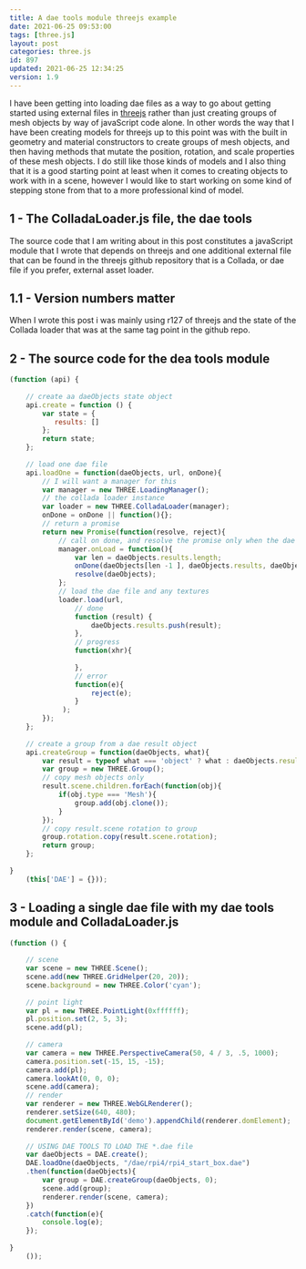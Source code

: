 ```yaml
---
title: A dae tools module threejs example
date: 2021-06-25 09:53:00
tags: [three.js]
layout: post
categories: three.js
id: 897
updated: 2021-06-25 12:34:25
version: 1.9
---
```


I have been getting into loading dae files as a way to go about getting started using external files in [threejs](https://threejs.org/docs/index.html#manual/en/introduction/Creating-a-scene) rather than just creating groups of mesh objects by way of javaScript code alone. In other words the way that I have been creating models for threejs up to this point was with the built in geometry and material constructors to create groups of mesh objects, and then having methods that mutate the position, rotation, and scale properties of these mesh objects. I do still like those kinds of models and I also thing that it is a good starting point at least when it comes to creating objects to work with in a scene, however I would like to start working on some kind of stepping stone from that to a more professional kind of model.


<!-- more -->

## 1 - The ColladaLoader.js file, the dae tools

The source code that I am writing about in this post constitutes a javaScript module that I wrote that depends on threejs and one additional external file that can be found in the threejs github repository that is a Collada, or dae file if you prefer, external asset loader. 

## 1.1 - Version numbers matter

When I wrote this post i was mainly using r127 of threejs and the state of the Collada loader that was at the same tag point in the github repo.

## 2 - The source code for the dea tools module


```js
(function (api) {
 
    // create aa daeObjects state object
    api.create = function () {
        var state = {
           results: []
        };
        return state;
    };
 
    // load one dae file
    api.loadOne = function(daeObjects, url, onDone){
        // I will want a manager for this
        var manager = new THREE.LoadingManager();
        // the collada loader instance
        var loader = new THREE.ColladaLoader(manager);
        onDone = onDone || function(){};
        // return a promise
        return new Promise(function(resolve, reject){
            // call on done, and resolve the promise only when the dae file AND all textures load
            manager.onLoad = function(){
                var len = daeObjects.results.length;
                onDone(daeObjects[len -1 ], daeObjects.results, daeObjects);
                resolve(daeObjects);
            };
            // load the dae file and any textures
            loader.load(url,
                // done
                function (result) {
                    daeObjects.results.push(result);
                },
                // progress
                function(xhr){
                  
                },
                // error
                function(e){
                    reject(e);
                }
             );
        });
    };
 
    // create a group from a dae result object
    api.createGroup = function(daeObjects, what){
        var result = typeof what === 'object' ? what : daeObjects.results[what];
        var group = new THREE.Group();
        // copy mesh objects only
        result.scene.children.forEach(function(obj){
            if(obj.type === 'Mesh'){
                group.add(obj.clone());
            }
        });
        // copy result.scene rotation to group
        group.rotation.copy(result.scene.rotation);
        return group;
    };
 
}
    (this['DAE'] = {}));
```

## 3 - Loading a single dae file with my dae tools module and ColladaLoader.js

```js
(function () {
 
    // scene
    var scene = new THREE.Scene();
    scene.add(new THREE.GridHelper(20, 20));
    scene.background = new THREE.Color('cyan');
 
    // point light
    var pl = new THREE.PointLight(0xffffff);
    pl.position.set(2, 5, 3);
    scene.add(pl);
 
    // camera
    var camera = new THREE.PerspectiveCamera(50, 4 / 3, .5, 1000);
    camera.position.set(-15, 15, -15);
    camera.add(pl);
    camera.lookAt(0, 0, 0);
    scene.add(camera);
    // render
    var renderer = new THREE.WebGLRenderer();
    renderer.setSize(640, 480);
    document.getElementById('demo').appendChild(renderer.domElement);
    renderer.render(scene, camera);
 
    // USING DAE TOOLS TO LOAD THE *.dae file
    var daeObjects = DAE.create();
    DAE.loadOne(daeObjects, "/dae/rpi4/rpi4_start_box.dae")
    .then(function(daeObjects){
        var group = DAE.createGroup(daeObjects, 0);
        scene.add(group);
        renderer.render(scene, camera);
    })
    .catch(function(e){
        console.log(e);
    });
 
}
    ());
```